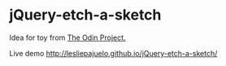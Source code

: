 # jQuery-etch-a-sketch

Idea for toy from [The Odin Project.](http://www.theodinproject.com/web-development-101)

Live demo http://lesliepajuelo.github.io/jQuery-etch-a-sketch/

